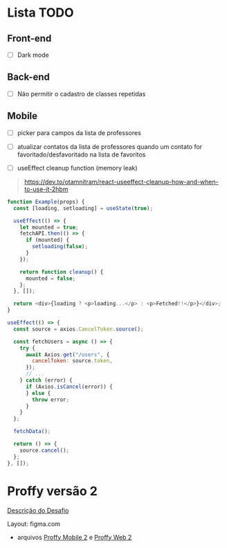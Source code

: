 # Lista TODO

## Front-end

- [ ] Dark mode

## Back-end

- [ ] Não permitir o cadastro de classes repetidas

## Mobile

- [ ] picker para campos da lista de professores

- [ ] atualizar contatos da lista de professores quando um contato for favoritado/desfavoritado na lista de favoritos

- [ ] useEffect cleanup function (memory leak)

> https://dev.to/otamnitram/react-useeffect-cleanup-how-and-when-to-use-it-2hbm

```js
function Example(props) {
  const [loading, setloading] = useState(true);

  useEffect(() => {
    let mounted = true;
    fetchAPI.then(() => {
      if (mounted) {
        setloading(false);
      }
    });

    return function cleanup() {
      mounted = false;
    };
  }, []);

  return <div>{loading ? <p>loading...</p> : <p>Fetched!!</p>}</div>;
}
```

```js
useEffect(() => {
  const source = axios.CancelToken.source();

  const fetchUsers = async () => {
    try {
      await Axios.get("/users", {
        cancelToken: source.token,
      });
      // ...
    } catch (error) {
      if (Axios.isCancel(error)) {
      } else {
        throw error;
      }
    }
  };

  fetchData();

  return () => {
    source.cancel();
  };
}, []);
```

# Proffy versão 2

[Descrição do Desafio](https://www.notion.so/Vers-o-2-0-Proffy-eefca1b981694cd0a895613bc6235970)

Layout: figma.com

- arquivos [Proffy Mobile 2](Proffy_Mobile_2.fig) e [Proffy Web 2](Proffy_Web_2.fig)
